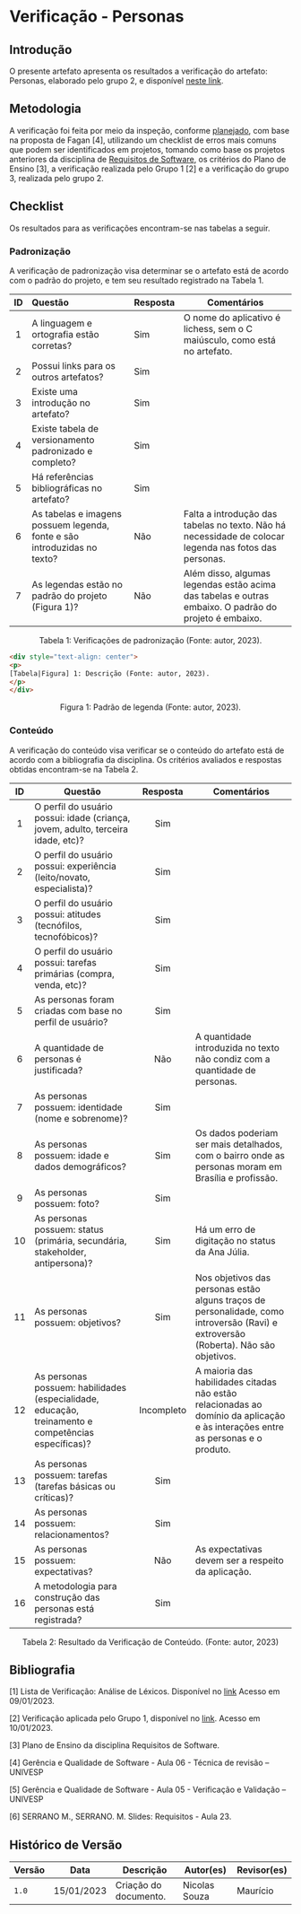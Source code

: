 # Verificação - Personas

## Introdução

O presente artefato apresenta os resultados a verificação do artefato: Personas, elaborado pelo grupo 2, e disponível [neste link](../elicitacao/personas.md).

## Metodologia

A verificação foi feita por meio da inspeção, conforme [planejado](planejamento.md), com base na proposta de Fagan [4], utilizando um checklist de erros mais comuns que podem ser identificados em projetos, tomando como base os projetos anteriores da disciplina de [Requisitos de Software](https://github.com/Requisitos-de-Software), os critérios do Plano de Ensino [3], a verificação realizada pelo Grupo 1 [2] e a verificação do grupo 3, realizada pelo grupo 2.

## Checklist

Os resultados para as verificações encontram-se nas tabelas a seguir.

### Padronização

A verificação de padronização visa determinar se o artefato está de acordo com o padrão do projeto, e tem seu resultado registrado na Tabela 1.

|ID |            Questão                                     | Resposta | Comentários  |
|:-:| :----------------------------------------------------- | ---------| ------------ |
| 1 | A linguagem e ortografia estão corretas?               | Sim | O nome do aplicativo é lichess, sem o C maiúsculo, como está no artefato.
| 2 | Possui links para os outros artefatos?                 | Sim |
| 3 | Existe uma introdução no artefato?                     | Sim |
| 4 | Existe tabela de versionamento padronizado e completo? | Sim |
| 5 | Há referências bibliográficas no artefato?             | Sim |
| 6 | As tabelas e imagens possuem legenda, fonte e são introduzidas no texto? | Não | Falta a introdução das tabelas no texto. Não há necessidade de colocar legenda nas fotos das personas. |
| 7 | As legendas estão no padrão do projeto (Figura 1)?  | Não | Além disso, algumas legendas estão acima das tabelas e outras embaixo. O padrão do projeto é embaixo.

<div style="text-align: center">
<p>
Tabela 1: Verificações de padronização (Fonte: autor, 2023).
</p>
</div>

```html
<div style="text-align: center">
<p>
[Tabela|Figura] 1: Descrição (Fonte: autor, 2023).
</p>
</div>
```

<div style="text-align: center">
<p>
Figura 1: Padrão de legenda (Fonte: autor, 2023).
</p>
</div>

### Conteúdo

A verificação do conteúdo visa verificar se o conteúdo do artefato está de acordo com a bibliografia da disciplina. Os critérios avaliados e respostas obtidas encontram-se na Tabela 2.

ID | Questão | Resposta | Comentários
:-: | - | :-: | -
1 | O perfil do usuário possui: idade (criança, jovem, adulto, terceira idade, etc)? | Sim |
2 | O perfil do usuário possui: experiência (leito/novato, especialista)? | Sim |
3 | O perfil do usuário possui: atitudes (tecnófilos, tecnofóbicos)? | Sim |
4 | O perfil do usuário possui: tarefas primárias (compra, venda, etc)? | Sim |
5 | As personas foram criadas com base no perfil de usuário? | Sim |
6 | A quantidade de personas é justificada? | Não | A quantidade introduzida no texto não condiz com a quantidade de personas.
7 | As personas possuem: identidade (nome e sobrenome)? | Sim |
8 | As personas possuem: idade e dados demográficos? | Sim | Os dados poderiam ser mais detalhados, com o bairro onde as personas moram em Brasília e profissão.
9 | As personas possuem: foto? | Sim |
10 | As personas possuem: status (primária, secundária, stakeholder, antipersona)? | Sim | Há um erro de digitação no status da Ana Júlia.
11 | As personas possuem: objetivos? | Sim | Nos objetivos das personas estão alguns traços de personalidade, como introversão (Ravi) e extroversão (Roberta). Não são objetivos.
12 | As personas possuem: habilidades (especialidade, educação, treinamento e competências específicas)? | Incompleto | A maioria das habilidades citadas não estão relacionadas ao domínio da aplicação e às interações entre as personas e o produto.
13 | As personas possuem: tarefas (tarefas básicas ou críticas)? | Sim |
14 | As personas possuem: relacionamentos? | Sim |
15 | As personas possuem: expectativas?  | Não | As expectativas devem ser a respeito da aplicação.
16 | A metodologia para construção das personas está registrada? | Sim |

<div style="text-align: center">
<p>
Tabela 2: Resultado da Verificação de Conteúdo. (Fonte: autor, 2023)
</p>
</div>

## Bibliografia

[1] Lista de Verificação: Análise de Léxicos. Disponível no [link](https://requisitos-de-software.github.io/2019.2-Duolingo/analise/verificacao/inspecaoLéxico/) Acesso em 09/01/2023.

[2] Verificação aplicada pelo Grupo 1, disponível no [link](https://requisitos-de-software.github.io/2022.2-Grasshopper/analise-de-requisitos/verificacao/testePiloto-Lichess/lexicos-Lichess/). Acesso em 10/01/2023.

[3] Plano de Ensino da disciplina Requisitos de Software.

[4] Gerência e Qualidade de Software - Aula 06 - Técnica de revisão – UNIVESP<br/>

[5] Gerência e Qualidade de Software - Aula 05 - Verificação e Validação – UNIVESP<br/>

[6] SERRANO M., SERRANO. M. Slides: Requisitos - Aula 23.<br/>

## Histórico de Versão

| Versão | Data          | Descrição                          | Autor(es)     |  Revisor(es)  |
| ------ | ------------- | ---------------------------------- | ------------- | ------------- |
| `1.0`  | 15/01/2023    | Criação do documento.              | Nicolas Souza | Maurício      |
